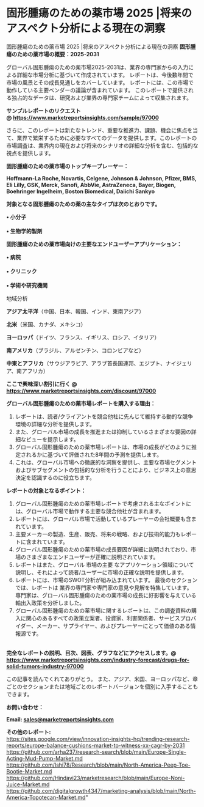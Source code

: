 # 固形腫瘍のための薬市場 2025 |将来のアスペクト分析による現在の洞察
固形腫瘍のための薬市場 2025 |将来のアスペクト分析による現在の洞察
<strong><b>固形腫瘍のための薬市場の概要：2025-2031</b></strong>

グローバル固形腫瘍のための薬市場2025-2031は、業界の専門家からの入力による詳細な市場分析に基づいて作成されています。 レポートは、今後数年間で市場の風景とその成長見通しをカバーしています。 レポートには、この市場で動作している主要ベンダーの議論が含まれています。 このレポートで提供される独占的なデータは、研究および業界の専門家チームによって収集されます。

<strong>サンプルレポートのリクエスト @ <a href=https://www.marketreportsinsights.com/sample/97000>https://www.marketreportsinsights.com/sample/97000</a></strong>

さらに、このレポートは新たなトレンド、重要な推進力、課題、機会に焦点を当て、業界で繁栄するために必要なすべてのデータを提供します。このレポートの市場調査は、業界内の現在および将来のシナリオの詳細な分析を含む、包括的な視点を提供します。

<strong>固形腫瘍のための薬市場のトップキープレーヤー：</strong>

<strong>Hoffmann-La Roche, Novartis, Celgene, Johnson & Johnson, Pfizer, BMS, Eli Lilly, GSK, Merck, Sanofi, AbbVie, AstraZeneca, Bayer, Biogen, Boehringer Ingelheim, Boston Biomedical, Daiichi Sankyo</strong>

<strong><b>対象となる固形腫瘍のための薬の主なタイプは次のとおりです。</b></strong>

<strong>• 小分子<br><br>• 生物学的製剤</strong>

<strong><b>固形腫瘍のための薬市場向けの主要なエンドユーザーアプリケーション：</b></strong>

<strong>• 病院<br><br>• クリニック<br><br>• 学術や研究機関</strong>

 地域分析

<strong><b>アジア太平洋</b></strong>（中国、日本、韓国、インド、東南アジア）

<strong><b>北米</b></strong>（米国、カナダ、メキシコ）

<strong><b>ヨーロッパ</b></strong>（ドイツ、フランス、イギリス、ロシア、イタリア）

<strong><b>南アメリカ</b></strong>（ブラジル、アルゼンチン、コロンビアなど）

<strong><b>中東とアフリカ</b></strong>（サウジアラビア、アラブ首長国連邦、エジプト、ナイジェリア、南アフリカ）

<strong>ここで興味深い割引に行く @ <a href=https://www.marketreportsinsights.com/discount/97000>https://www.marketreportsinsights.com/discount/97000</a></strong>

<strong><b>グローバル固形腫瘍のための薬市場レポートを購入する理由：</b></strong>
<ol>
  <li>レポートは、読者/クライアントを競合他社に先んじて維持する動的な競争環境の詳細な分析を提供します。</li>
  <li>また、グローバル市場の成長を推進または抑制しているさまざまな要因の詳細なビューを提示します。</li>
  <li>グローバル固形腫瘍のための薬市場レポートは、市場の成長がどのように推定されるかに基づいて評価された8年間の予測を提供します。</li>
  <li>これは、グローバル市場への徹底的な洞察を提供し、主要な市場セグメントおよびサブセグメントの包括的な分析を行うことにより、ビジネス上の意思決定を認識するのに役立ちます。</li>
</ol>
<strong><b>レポートの対象となるポイント：</b></strong>
<ol>
  <li>グローバル固形腫瘍のための薬市場レポートで考慮される主なポイントには、グローバル市場で動作する主要な競合他社が含まれます。</li>
  <li>レポートには、グローバル市場で活動しているプレーヤーの会社概要も含まれています。</li>
  <li>主要メーカーの製造、生産、販売、将来の戦略、および技術的能力もレポートに含まれています。</li>
  <li>グローバル固形腫瘍のための薬市場の成長要因が詳細に説明されており、市場のさまざまなエンドユーザーが正確に説明されています。</li>
  <li>レポートはまた、グローバル 市場の主要 なアプリケーション領域について説明し、それによって読者/ユーザーに市場の正確な説明を提供します。</li>
  <li>レポートには、市場のSWOT分析が組み込まれています。 最後のセクションでは、レポートは 業界の専門家や専門家の意見や見解を特集しています。 専門家は、グローバル固形腫瘍のための薬市場の成長に好影響を与えている輸出入政策を分析しました。</li>
  <li>グローバル固形腫瘍のための薬市場に関するレポートは、この調査資料の購入に関心のあるすべての政策立案者、投資家、利害関係者、サービスプロバイダー、メーカー、サプライヤー、およびプレーヤーにとって価値のある情報源です。</li>
</ol><br>
<strong>完全なレポートの説明、目次、図表、グラフなどにアクセスします。@ <a href=https://www.marketreportsinsights.com/industry-forecast/drugs-for-solid-tumors-industry-97000>https://www.marketreportsinsights.com/industry-forecast/drugs-for-solid-tumors-industry-97000</a></strong>

この記事を読んでくれてありがとう。 また、アジア、米国、ヨーロッパなど、章ごとのセクションまたは地域ごとのレポートバージョンを個別に入手することもできます。

<strong><b>お問い合わせ：</b></strong>

<strong>Email: </strong><a href=mailto:sales@marketreportsinsights.com><strong>sales@marketreportsinsights.com</strong></a>

<strong>その他のレポート:</strong>
<br>
<a href=https://sites.google.com/view/innovation-insights-hq/trending-research-reports/europe-balance-cushions-market-to-witness-xx-cagr-by-2031>https://sites.google.com/view/innovation-insights-hq/trending-research-reports/europe-balance-cushions-market-to-witness-xx-cagr-by-2031</a>
<br>
<a href=https://github.com/arha237/research-search/blob/main/Europe-Single-Acting-Mud-Pump-Market.md>https://github.com/arha237/research-search/blob/main/Europe-Single-Acting-Mud-Pump-Market.md</a>
<br>
<a href=https://github.com/Ishi78/Research/blob/main/North-America-Peep-Toe-Bootie-Market.md>https://github.com/Ishi78/Research/blob/main/North-America-Peep-Toe-Bootie-Market.md</a>
<br>
<a href=https://github.com/Hindavi23/marketresearch/blob/main/Europe-Noni-Juice-Market.md>https://github.com/Hindavi23/marketresearch/blob/main/Europe-Noni-Juice-Market.md</a>
<br>
<a href=https://github.com/digitalgrowth4347/marketing-analysis/blob/main/North-America-Topotecan-Market.md>https://github.com/digitalgrowth4347/marketing-analysis/blob/main/North-America-Topotecan-Market.md</a>"
